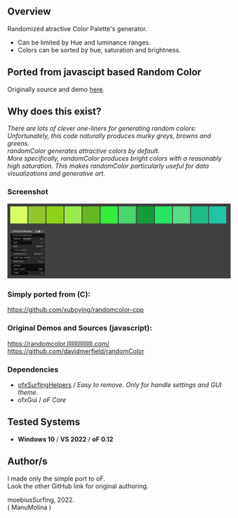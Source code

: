 ## Overview

Randomized atractive Color Palette's generator.  

- Can be limited by Hue and luminance ranges.  
- Colors can be sorted by hue, saturation and brightness.

## Ported from javascipt based Random Color 
Originally source and demo [here](https://randomcolor.lllllllllllllllll.com/).

## Why does this exist?
_There are lots of clever one-liners for generating random colors:  
Unfortunately, this code naturally produces murky greys, browns and greens.  
randomColor generates attractive colors by default.  
More specifically, randomColor produces bright colors with a reasonably high saturation. This makes randomColor particularly useful for data visualizations and generative art._

### Screenshot
![](readme_images/Capture.PNG)

### Simply ported from (C):  
https://github.com/xuboying/randomcolor-cpp 

### Original Demos and Sources (javascript):  
https://randomcolor.lllllllllllllllll.com/  
https://github.com/davidmerfield/randomColor  

### Dependencies
- [ofxSurfingHelpers](https://github.com/moebiussurfing/ofxSurfingHelpers) / _Easy to remove. Only for handle settings and GUI theme_.  
- ofxGui / _oF Core_

## Tested Systems
- **Windows 10** / **VS 2022** / **oF 0.12**

## Author/s
I made only the simple port to oF.  
Look the other GitHub link for original authoring.  

moebiusSurfing, 2022.  
( ManuMolina ) 
